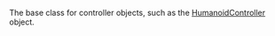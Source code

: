 The base class for controller objects, such as the [HumanoidController](https://create.roblox.com/docs/reference/engine/classes/HumanoidController)
object.
